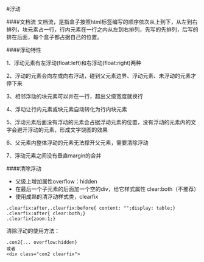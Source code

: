 #浮动


####文档流 
文档流，是指盒子按照html标签编写的顺序依次从上到下，从左到右排列，块元素占一行，行内元素在一行之内从左到右排列，先写的先排列，后写的排在后面，每个盒子都占据自己的位置。

####浮动特性

1、浮动元素有左浮动(float:left)和右浮动(float:right)两种

2、浮动的元素会向左或向右浮动，碰到父元素边界、浮动元素、未浮动的元素才停下来

3、相邻浮动的块元素可以并在一行，超出父级宽度就换行

4、浮动让行内元素或块元素自动转化为行内块元素

5、浮动元素后面没有浮动的元素会占据浮动元素的位置，没有浮动的元素内的文字会避开浮动的元素，形成文字饶图的效果

6、父元素内整体浮动的元素无法撑开父元素，需要清除浮动

7、浮动元素之间没有垂直margin的合并

####清除浮动

 - 父级上增加属性overflow：hidden
 - 在最后一个子元素的后面加一个空的div，给它样式属性 clear:both（不推荐）
 - 使用成熟的清浮动样式类，clearfix
 
 ```
.clearfix:after,.clearfix:before{ content: "";display: table;}
.clearfix:after{ clear:both;}
.clearfix{zoom:1;}
```


清除浮动的使用方法：

```
.con2{... overflow:hidden}
或者
<div class="con2 clearfix">
```
